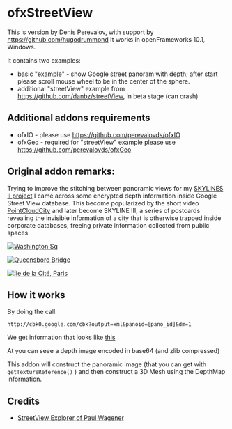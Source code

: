 # ofxStreetView
This is version by Denis Perevalov, with support by https://github.com/hugodrummond
It works in openFrameworks 10.1, Windows.

It contains two examples:
* basic "example" - show Google street panoram with depth; after start please scroll mouse wheel to be in the center of the sphere. 
* additional "streetView" example from https://github.com/danbz/streetView, in beta stage (can crash)

## Additional addons requirements
* ofxIO - please use https://github.com/perevalovds/ofxIO
* ofxGeo - required for "streetView" example please use https://github.com/perevalovds/ofxGeo


## Original addon remarks:

Trying to improve the stitching between panoramic views for my [SKYLINES II project](http://patriciogonzalezvivo.com/2014/skylines/) I came across some encrypted depth information inside Google Street View database. This become popularized by the short video [PointCloudCity](http://patriciogonzalezvivo.com/2014/pointcloudcity/) and later become SKYLINE III, a series of postcards revealing the invisible information of a city that is otherwise trapped inside corporate databases, freeing private information collected from public spaces.

[ ![Washington Sq](https://farm6.staticflickr.com/5498/13923612140_0abfc6c758_b_d.jpg) ](http://patriciogonzalezvivo.com/2014/pointcloudcity/wash-sq/)

[ ![Queensboro Bridge](https://farm8.staticflickr.com/7180/14113516245_ec15ab5cd6_b_d.jpg) ](http://patriciogonzalezvivo.com/2014/skylines/queensboro)

[ ![Île de la Cité, Paris](https://farm3.staticflickr.com/2936/14114245611_0c7b69a0b9_b_d.jpg) ](http://patriciogonzalezvivo.com/2014/skylines/ile-de-la-cite/)

## How it works

By doing the call:

	http://cbk0.google.com/cbk?output=xml&panoid=[pano_id]&dm=1

We get information that looks like [this](http://maps.google.com/cbk?output=xml&cb_client=maps_sv&v=4&dm=1&hl=en&panoid=ki_KzVWkE87EgkPWg3QPXg) 

At <deptMap> you can seee a depth image encoded in base64 (and zlib compressed)

This addon will construct the panoramic image (that you can get with ```getTextureReference()``` ) and then construct a 3D Mesh using the DepthMap information.

## Credits
- [ StreetView Explorer of Paul Wagener](https://github.com/PaulWagener/Streetview-Explorer)